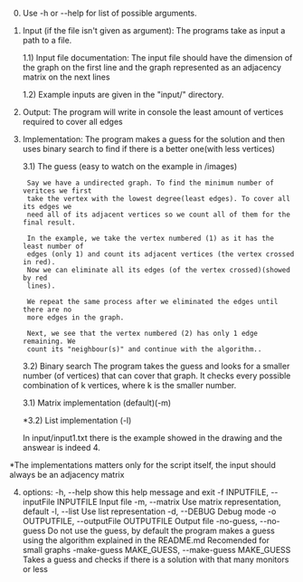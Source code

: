 0) Use -h or --help for list of possible arguments.

1) Input (if the file isn't given as argument):
    The programs take as input a path to a file.

    1.1) Input file documentation:
        The input file should have the dimension of the graph on the first line and
        the graph represented as an adjacency matrix on the next lines
        
    1.2) Example inputs are given in the "input/" directory.


2) Output:
   The program will write in console the least amount of vertices required to cover all
   edges

3) Implementation:
    The program makes a guess for the solution and then uses binary search to find if there is 
    a better one(with less vertices)

    3.1) The guess
        (easy to watch on the example in /images)

        Say we have a undirected graph. To find the minimum number of veritces we first
        take the vertex with the lowest degree(least edges). To cover all its edges we
        need all of its adjacent vertices so we count all of them for the final result.

        In the example, we take the vertex numbered (1) as it has the least number of 
        edges (only 1) and count its adjacent vertices (the vertex crossed in red).
        Now we can eliminate all its edges (of the vertex crossed)(showed by red 
        lines).

        We repeat the same process after we eliminated the edges until there are no
        more edges in the graph.

        Next, we see that the vertex numbered (2) has only 1 edge remaining. We
        count its "neighbour(s)" and continue with the algorithm..

    3.2) Binary search
        The program takes the guess and looks for a smaller number (of vertices) that
        can cover that graph. It checks every possible combination of k vertices, where
        k is the smaller number.

    3.1) Matrix implementation (default)(-m)

    *3.2) List implementation (-l)



    In input/input1.txt there is the example showed in the drawing and the
    answear is indeed 4.

*The implementations matters only for the script itself, the input should always be 
an adjacency matrix

4) options:
  -h, --help            show this help message and exit
  -f INPUTFILE, --inputFile INPUTFILE
                        Input file
  -m, --matrix          Use matrix representation, default
  -l, --list            Use list representation
  -d, --DEBUG           Debug mode
  -o OUTPUTFILE, --outputFile OUTPUTFILE
                        Output file
  -no-guess, --no-guess
                        Do not use the guess, by default the program makes a guess using the algorithm explained in the README.md Recomended for    
                        small graphs
  -make-guess MAKE_GUESS, --make-guess MAKE_GUESS
                        Takes a guess and checks if there is a solution with that many monitors or less